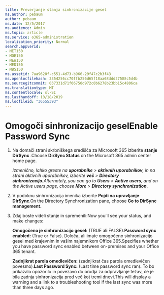 ```yaml
---
title: Preverjanje stanja sinhronizacije gesel
ms.author: pebaum
author: pebaum
ms.date: 12/5/2017
ms.audience: Admin
ms.topic: article
ms.service: o365-administration
localization_priority: Normal
search.appverid:
- MET150
- MOE150
- MEW150
- MED150
- MBS150
ms.assetid: 7aa9628f-c551-4d73-b966-29f47c2b3f43
ms.openlocfilehash: 3354256cc70ffb256d65f18aa68ddd27588c5d4b
ms.sourcegitcommit: 037331d71f06750d972c0b6278b23bb15c4806ca
ms.translationtype: MT
ms.contentlocale: sl-SI
ms.lasthandoff: 10/18/2019
ms.locfileid: "36555393"
---
```

# <a name="enable-password-sync"></a><span data-ttu-id="ec4a2-102">Omogoči sinhronizacijo gesel</span><span class="sxs-lookup"><span data-stu-id="ec4a2-102">Enable Password Sync</span></span>

1.  <span data-ttu-id="ec4a2-103">Na domači strani skrbniškega središča za Microsoft 365 izberite **stanje DirSync** .</span><span class="sxs-lookup"><span data-stu-id="ec4a2-103">Choose **DirSync Status** on the Microsoft 365 admin center home page.</span></span> 
    
     <span data-ttu-id="ec4a2-104">*Izmenično, lahko greste na **uporabnike** \> **aktivnih uporabnikov**, in na strani aktivnih uporabnikov, izberite **več** \> **Directory sinhronizacijo.***</span><span class="sxs-lookup"><span data-stu-id="ec4a2-104">*Alternately, you can go to **Users** \> **Active users**, and on the Active users page, choose **More** \> **Directory synchronization.***</span></span> 
    
2. <span data-ttu-id="ec4a2-105">V podoknu sinhronizacija imenika izberite **Pojdi na upravljanje DirSync**.</span><span class="sxs-lookup"><span data-stu-id="ec4a2-105">On the Directory Synchronization pane, choose **Go to DirSync management**.</span></span> 
    
3. <span data-ttu-id="ec4a2-106">Zdaj boste videli stanje in spremenili:</span><span class="sxs-lookup"><span data-stu-id="ec4a2-106">Now you'll see your status, and make changes:</span></span>
    
    <span data-ttu-id="ec4a2-107">**Omogočeno je sinhronizacijo gesel:** (TRUE ali FALSE).</span><span class="sxs-lookup"><span data-stu-id="ec4a2-107">**Password sync enabled:** (True or False).</span></span> <span data-ttu-id="ec4a2-108">Določa, ali imate omogočeno sinhronizacijo gesel med krajevnim in vašim najemnikom Office 365.</span><span class="sxs-lookup"><span data-stu-id="ec4a2-108">Specifies whether you have password sync enabled between on-premises and your Office 365 tenant.</span></span> 
    
    <span data-ttu-id="ec4a2-109">**Zadnjikrat parola omedlevičen:** (zadnjikrat čas parola omedlevičen povesmo).</span><span class="sxs-lookup"><span data-stu-id="ec4a2-109">**Last Password Sync:** (Last time password sync ran).</span></span> <span data-ttu-id="ec4a2-110">To bo prikazalo opozorilo in povezavo do orodja za odpravljanje težav, če je bila zadnja sinhronizacija pred več kot tremi dnevi.</span><span class="sxs-lookup"><span data-stu-id="ec4a2-110">This will display a warning and a link to a troubleshooting tool if the last sync was more than three days ago.</span></span> 
    

